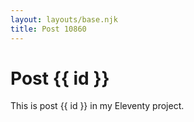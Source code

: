 ```yaml
---
layout: layouts/base.njk
title: Post 10860
---
```


# Post {{ id }}

This is post {{ id }} in my Eleventy project.
